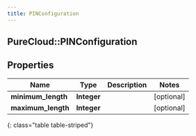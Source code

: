 ```yaml
---
title: PINConfiguration
---
```

## PureCloud::PINConfiguration

## Properties

|Name | Type | Description | Notes|
|------------ | ------------- | ------------- | -------------|
| **minimum_length** | **Integer** |  | [optional] |
| **maximum_length** | **Integer** |  | [optional] |
{: class="table table-striped"}


